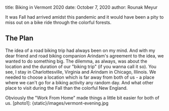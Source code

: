title: Biking in Vermont 2020
date: October 7, 2020
author: Rounak Meyur

It was Fall had arrived amidst this pandemic and it would have been a pity to miss out on a bike ride through the colorful forests.

## The Plan
The idea of a road biking trip had always been on my mind. And with my dear friend and road biking companion Arindam's agreement to the idea, we wanted to do something big. The dilemma, as always, was about the location and the duration of our "biking trip" (if you wanna call it so). You see, I stay in Charlottesville, Virginia and Arindam in Chicago, Illinois. We needed to choose a location which is far away from both of us - a place where we can't go for a biking activity any random day. And what other place to visit during the Fall than the colorful New England.

Obviously the "Work From Home" made things a little bit easier for both of us.
[photo1]: {static}/images/vermont-evening.jpg
